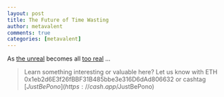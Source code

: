 ```yaml
---
layout: post
title: The Future of Time Wasting
author: metavalent
comments: true
categories: [metavalent]
---
```


As [the unreal](https://youtube.com/shorts/VLPk8-v95sU) becomes all [too real](https://youtube.com/shorts/VLPk8-v95sU) ...

> Learn something interesting or valuable here? Let us know with ETH 0x1eb2d6E3f26fBBF31B485bbe3e316D6dAd806632 or cashtag [$JustBePono](https://cash.app/$JustBePono)

